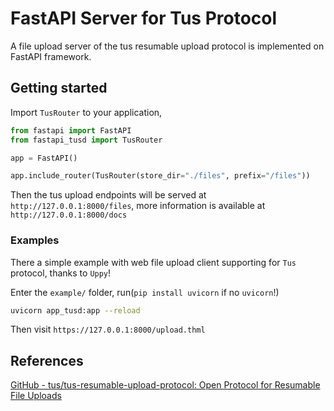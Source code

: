 # FastAPI Server for Tus Protocol

A file upload server of the tus resumable upload protocol is implemented on FastAPI framework.  

## Getting started

Import `TusRouter` to your application,

```py title=main.py
from fastapi import FastAPI
from fastapi_tusd import TusRouter

app = FastAPI()

app.include_router(TusRouter(store_dir="./files", prefix="/files"))
```

Then the tus upload endpoints will be served at `http://127.0.0.1:8000/files`, more information is available at `http://127.0.0.1:8000/docs`

### Examples

There a simple example with web file upload client supporting for `Tus` protocol, thanks to `Uppy`!

Enter the `example/` folder, run(`pip install uvicorn` if no `uvicorn`!)

```sh
uvicorn app_tusd:app --reload
```

Then visit `https://127.0.0.1:8000/upload.thml`

## References

[GitHub - tus/tus-resumable-upload-protocol: Open Protocol for Resumable File Uploads](https://github.com/tus/tus-resumable-upload-protocol)